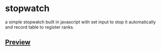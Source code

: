 # stopwatch
a simple stopwatch built in javascript with set input to stop it automatically and record table to register ranks.

## [Preview](https://otmani98.github.io/stopwatch/)

